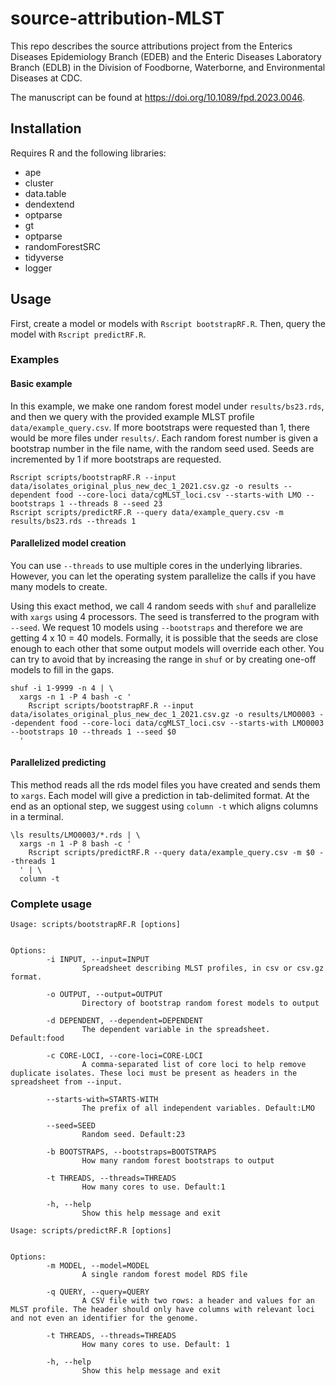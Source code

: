 # source-attribution-MLST

This repo describes the source attributions project from
the Enterics Diseases Epidemiology Branch (EDEB)
and the Enteric Diseases Laboratory Branch (EDLB)
in the Division of Foodborne, Waterborne, and Environmental Diseases
at CDC.

The manuscript can be found at <https://doi.org/10.1089/fpd.2023.0046>.

## Installation

Requires R and the following libraries:

* ape
* cluster
* data.table
* dendextend
* optparse
* gt
* optparse
* randomForestSRC
* tidyverse
* logger

## Usage

First, create a model or models with `Rscript bootstrapRF.R`.
Then, query the model with `Rscript predictRF.R`.

### Examples

#### Basic example

In this example, we make one random forest model under `results/bs23.rds`, and then we query with the provided example MLST profile `data/example_query.csv`.
If more bootstraps were requested than 1, there would be more files under `results/`.
Each random forest number is given a bootstrap number in the file name, with the random seed used.
Seeds are incremented by 1 if more bootstraps are requested.

    Rscript scripts/bootstrapRF.R --input data/isolates_original_plus_new_dec_1_2021.csv.gz -o results --dependent food --core-loci data/cgMLST_loci.csv --starts-with LMO --bootstraps 1 --threads 8 --seed 23
    Rscript scripts/predictRF.R --query data/example_query.csv -m results/bs23.rds --threads 1

#### Parallelized model creation

You can use `--threads` to use multiple cores in the underlying libraries.
However, you can let the operating system parallelize the calls if you have many models to create.

Using this exact method, we call 4 random seeds with `shuf` and parallelize with `xargs` using 4 processors.
The seed is transferred to the program with `--seed`.
We request 10 models using `--bootstraps` and therefore we are getting 4 x 10 = 40 models.
Formally, it is possible that the seeds are close enough to each other that some output models will override each other.
You can try to avoid that by increasing the range in `shuf` or by creating one-off models to fill in the gaps.

    shuf -i 1-9999 -n 4 | \
      xargs -n 1 -P 4 bash -c '
        Rscript scripts/bootstrapRF.R --input data/isolates_original_plus_new_dec_1_2021.csv.gz -o results/LMO0003 --dependent food --core-loci data/cgMLST_loci.csv --starts-with LMO0003 --bootstraps 10 --threads 1 --seed $0
      '

#### Parallelized predicting

This method reads all the rds model files you have created and sends them to `xargs`.
Each model will give a prediction in tab-delimited format.
At the end as an optional step, we suggest using `column -t` which aligns columns in a terminal.

    \ls results/LMO0003/*.rds | \
      xargs -n 1 -P 8 bash -c '
        Rscript scripts/predictRF.R --query data/example_query.csv -m $0 --threads 1
      ' | \
      column -t

### Complete usage

```text
Usage: scripts/bootstrapRF.R [options]


Options:
        -i INPUT, --input=INPUT
                Spreadsheet describing MLST profiles, in csv or csv.gz format.

        -o OUTPUT, --output=OUTPUT
                Directory of bootstrap random forest models to output

        -d DEPENDENT, --dependent=DEPENDENT
                The dependent variable in the spreadsheet. Default:food

        -c CORE-LOCI, --core-loci=CORE-LOCI
                A comma-separated list of core loci to help remove duplicate isolates. These loci must be present as headers in the spreadsheet from --input.

        --starts-with=STARTS-WITH
                The prefix of all independent variables. Default:LMO

        --seed=SEED
                Random seed. Default:23

        -b BOOTSTRAPS, --bootstraps=BOOTSTRAPS
                How many random forest bootstraps to output

        -t THREADS, --threads=THREADS
                How many cores to use. Default:1

        -h, --help
                Show this help message and exit
```

```text
Usage: scripts/predictRF.R [options]


Options:
        -m MODEL, --model=MODEL
                A single random forest model RDS file

        -q QUERY, --query=QUERY
                A CSV file with two rows: a header and values for an MLST profile. The header should only have columns with relevant loci and not even an identifier for the genome.

        -t THREADS, --threads=THREADS
                How many cores to use. Default: 1

        -h, --help
                Show this help message and exit
```

